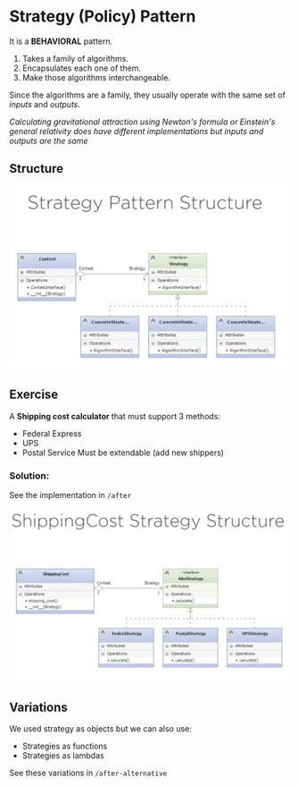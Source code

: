 # Strategy (Policy) Pattern 

It is a **BEHAVIORAL** pattern.

1. Takes a family of algorithms.
2. Encapsulates each one of them.
3. Make those algorithms interchangeable.

Since the algorithms are a family, they usually operate with the same set of *inputs* and *outputs*.

*Calculating gravitational attraction using Newton's formula or Einstein's general relativity does have different implementations but inputs and outputs are the same*

## Structure

![structure](structure.png)

## Exercise

A **Shipping cost calculator** that must support 3 methods:
- Federal Express
- UPS
- Postal Service
Must be extendable (add new shippers)

### Solution:

See the implementation in `/after`

![solution](solution.png)


## Variations

We used strategy as objects but we can also use:
- Strategies as functions
- Strategies as lambdas

See these variations in `/after-alternative`